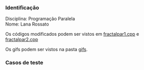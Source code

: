 ### Identificação

Disciplina: Programação Paralela  
Nome: Lana Rossato  

Os códigos modificados podem ser vistos em [fractalpar1.cpp](fractalpar1.cpp) e [fractalpar2.cpp](fractalpar2.cpp)

Os gifs podem ser vistos na pasta [gifs](gifs).

### Casos de teste
